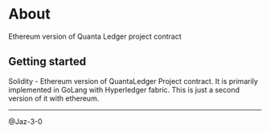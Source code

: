 # About

Ethereum version of Quanta Ledger project contract

## Getting started

Solidity - Ethereum version of QuantaLedger Project contract.
It is primarily implemented in GoLang with Hyperledger fabric.
This is just a second version of it with ethereum.

-------------

@Jaz-3-0
